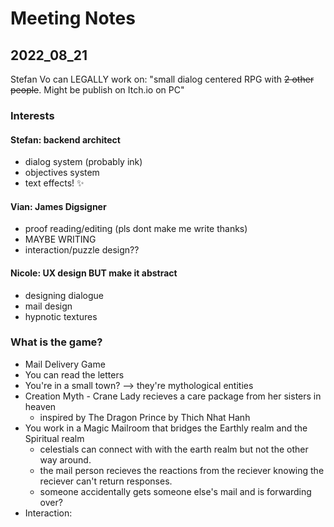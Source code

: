 # Meeting Notes

## 2022_08_21

Stefan Vo can LEGALLY work on: "small dialog centered RPG with ~~2 other people~~. Might be publish on Itch.io on PC"

### Interests

#### Stefan: backend architect

* dialog system (probably ink)
* objectives system
* text effects! ✨

#### Vian: James Digsigner

* proof reading/editing (pls dont make me write thanks) 
* MAYBE WRITING
* interaction/puzzle design??

#### Nicole: UX design BUT make it abstract
* designing dialogue
* mail design
* hypnotic textures

### What is the game?

* Mail Delivery Game
* You can read the letters
* You're in a small town? --> they're mythological entities
* Creation Myth - Crane Lady recieves a care package from her sisters in heaven
  *  inspired by The Dragon Prince by Thich Nhat Hanh
* You work in a Magic Mailroom that bridges the Earthly realm and the Spiritual realm
  * celestials can connect with with the earth realm but not the other way around.
  * the mail person recieves the reactions from the reciever knowing the reciever can't return responses.
  * someone accidentally gets someone else's mail and is forwarding over?
* Interaction: 
